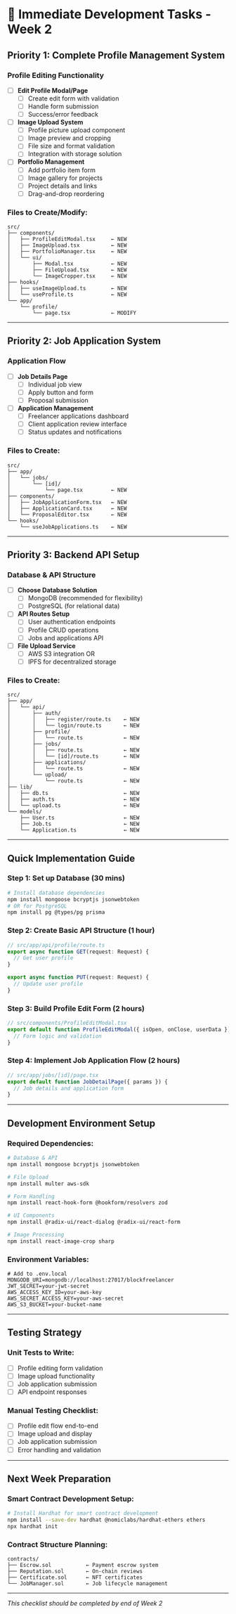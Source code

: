 # 🚀 Immediate Development Tasks - Week 2

## Priority 1: Complete Profile Management System

### Profile Editing Functionality
- [ ] **Edit Profile Modal/Page**
  - [ ] Create edit form with validation
  - [ ] Handle form submission
  - [ ] Success/error feedback
  
- [ ] **Image Upload System**
  - [ ] Profile picture upload component
  - [ ] Image preview and cropping
  - [ ] File size and format validation
  - [ ] Integration with storage solution

- [ ] **Portfolio Management**
  - [ ] Add portfolio item form
  - [ ] Image gallery for projects
  - [ ] Project details and links
  - [ ] Drag-and-drop reordering

### Files to Create/Modify:
```
src/
├── components/
│   ├── ProfileEditModal.tsx     ← NEW
│   ├── ImageUpload.tsx          ← NEW
│   ├── PortfolioManager.tsx     ← NEW
│   └── ui/
│       ├── Modal.tsx            ← NEW
│       ├── FileUpload.tsx       ← NEW
│       └── ImageCropper.tsx     ← NEW
├── hooks/
│   ├── useImageUpload.ts        ← NEW
│   └── useProfile.ts            ← NEW
└── app/
    └── profile/
        └── page.tsx             ← MODIFY
```

---

## Priority 2: Job Application System

### Application Flow
- [ ] **Job Details Page**
  - [ ] Individual job view
  - [ ] Apply button and form
  - [ ] Proposal submission
  
- [ ] **Application Management**
  - [ ] Freelancer applications dashboard
  - [ ] Client application review interface
  - [ ] Status updates and notifications

### Files to Create:
```
src/
├── app/
│   └── jobs/
│       └── [id]/
│           └── page.tsx         ← NEW
├── components/
│   ├── JobApplicationForm.tsx   ← NEW
│   ├── ApplicationCard.tsx      ← NEW
│   └── ProposalEditor.tsx       ← NEW
└── hooks/
    └── useJobApplications.ts    ← NEW
```

---

## Priority 3: Backend API Setup

### Database & API Structure
- [ ] **Choose Database Solution**
  - [ ] MongoDB (recommended for flexibility)
  - [ ] PostgreSQL (for relational data)
  
- [ ] **API Routes Setup**
  - [ ] User authentication endpoints
  - [ ] Profile CRUD operations
  - [ ] Jobs and applications API
  
- [ ] **File Upload Service**
  - [ ] AWS S3 integration OR
  - [ ] IPFS for decentralized storage

### Files to Create:
```
src/
├── app/
│   └── api/
│       ├── auth/
│       │   ├── register/route.ts    ← NEW
│       │   └── login/route.ts       ← NEW
│       ├── profile/
│       │   └── route.ts             ← NEW
│       ├── jobs/
│       │   ├── route.ts             ← NEW
│       │   └── [id]/route.ts        ← NEW
│       ├── applications/
│       │   └── route.ts             ← NEW
│       └── upload/
│           └── route.ts             ← NEW
├── lib/
│   ├── db.ts                        ← NEW
│   ├── auth.ts                      ← NEW
│   └── upload.ts                    ← NEW
└── models/
    ├── User.ts                      ← NEW
    ├── Job.ts                       ← NEW
    └── Application.ts               ← NEW
```

---

## Quick Implementation Guide

### Step 1: Set up Database (30 mins)
```bash
# Install database dependencies
npm install mongoose bcryptjs jsonwebtoken
# OR for PostgreSQL
npm install pg @types/pg prisma
```

### Step 2: Create Basic API Structure (1 hour)
```typescript
// src/app/api/profile/route.ts
export async function GET(request: Request) {
  // Get user profile
}

export async function PUT(request: Request) {
  // Update user profile
}
```

### Step 3: Build Profile Edit Form (2 hours)
```typescript
// src/components/ProfileEditModal.tsx
export default function ProfileEditModal({ isOpen, onClose, userData }) {
  // Form logic and validation
}
```

### Step 4: Implement Job Application Flow (2 hours)
```typescript
// src/app/jobs/[id]/page.tsx
export default function JobDetailPage({ params }) {
  // Job details and application form
}
```

---

## Development Environment Setup

### Required Dependencies:
```bash
# Database & API
npm install mongoose bcryptjs jsonwebtoken

# File Upload
npm install multer aws-sdk

# Form Handling
npm install react-hook-form @hookform/resolvers zod

# UI Components
npm install @radix-ui/react-dialog @radix-ui/react-form

# Image Processing
npm install react-image-crop sharp
```

### Environment Variables:
```env
# Add to .env.local
MONGODB_URI=mongodb://localhost:27017/blockfreelancer
JWT_SECRET=your-jwt-secret
AWS_ACCESS_KEY_ID=your-aws-key
AWS_SECRET_ACCESS_KEY=your-aws-secret
AWS_S3_BUCKET=your-bucket-name
```

---

## Testing Strategy

### Unit Tests to Write:
- [ ] Profile editing form validation
- [ ] Image upload functionality
- [ ] Job application submission
- [ ] API endpoint responses

### Manual Testing Checklist:
- [ ] Profile edit flow end-to-end
- [ ] Image upload and display
- [ ] Job application submission
- [ ] Error handling and validation

---

## Next Week Preparation

### Smart Contract Development Setup:
```bash
# Install Hardhat for smart contract development
npm install --save-dev hardhat @nomiclabs/hardhat-ethers ethers
npx hardhat init
```

### Contract Structure Planning:
```
contracts/
├── Escrow.sol           ← Payment escrow system
├── Reputation.sol       ← On-chain reviews
├── Certificate.sol      ← NFT certificates
└── JobManager.sol       ← Job lifecycle management
```

---

*This checklist should be completed by end of Week 2*
